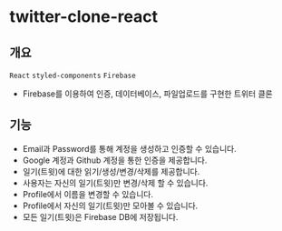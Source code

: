 # twitter-clone-react

## 개요

`React` `styled-components` `Firebase`

- Firebase를 이용하여 인증, 데이터베이스, 파일업로드를 구현한 트위터 클론

## 기능

- Email과 Password를 통해 계정을 생성하고 인증할 수 있습니다.
- Google 계정과 Github 계정을 통한 인증을 제공합니다.
- 일기(트윗)에 대한 읽기/생성/변경/삭제를 제공합니다.
- 사용자는 자신의 일기(트윗)만 변경/삭제 할 수 있습니다.
- Profile에서 이름을 변경할 수 있습니다.
- Profile에서 자신의 일기(트윗)만 모아볼 수 있습니다.
- 모든 일기(트윗)은 Firebase DB에 저장됩니다.
